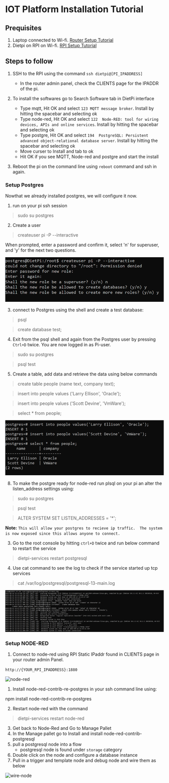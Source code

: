 # IOT Platform Installation Tutorial #

## Prequisites ##
1. Laptop connected to Wi-fi. [Router Setup Tutorial](../Setup_Router_Tutorial)
2. Dietpi on RPI on Wi-fi. [RPI Setup Tutorial](../RPI_SETUP)

## Steps to follow ##

1. SSH to the RPI using the command `ssh dietpi@[PI_IPADDRESS]`
     - In the router admin panel, check the CLIENTS page for the IPADDR of the pi.
2. To install the softwares go to Search Software tab in DietPi interface
   - Type mqtt, Hit OK and select `123 MQTT message broker`. Install by hitting the spacebar and selecting ok
   - Type node-red, Hit OK  and select `122  Node-RED: tool for wiring devices, APIs and online services`. Install by hitting the spacebar and selecting ok
   - Type postgre, Hit OK and  select `194  PostgreSQL: Persistent advanced object-relational database server`. Install by hitting the spacebar and selecting ok
   - Move curser to Install and tab to ok 
   - Hit OK if you see MQTT, Node-red and postgre and start the install
   
3. Reboot the pi on the command line using `reboot` command and ssh in again.

### Setup Postgres ###

Nowthat we already installed postgres, we will configure it now.

1. run on your pi ssh session

> sudo su postgres

2. Create a user 

> createuser pi -P --interactive

When prompted, enter a password and confirm it, select 'n' for superuser, and 'y' for the next two questions.

 ![createuser](Img_Directory/createuser.png)

3. connect to Postgres using the shell and create a test database:

> psql

>  create database test;

4. Exit from the psql shell and again from the Postgres user by pressing `Ctrl+D` twice. You are now logged in as Pi-user.

> sudo su postgres

> psql test

5. Create a table, add data and retrieve the data using below commands

> create table people (name text, company text);

> insert into people values ('Larry Ellison', 'Oracle');

> insert into people values ('Scott Devine', 'VmWare');

> select * from people;

 ![insert_and_select](Img_Directory/insert_and_select.png)

8. To make the postgre ready for node-red run plsql on your pi an alter the listen_address settings using:

>  sudo su postgres

>  psql test

>  ALTER SYSTEM SET LISTEN_ADDRESSES = '*';

 **Note:** ```This will allow your postgres to recieve ip traffic.  The system is now exposed since this allows anyone to connect.```

  3. Go to the root console by hitting `ctrl+D` twice and run below command to restart the service

> dietpi-services restart postgresql

4. Use cat command to see the log to check if the service started up tcp services

> cat /var/log/postgresql/postgresql-13-main.log

 ![postgre_log](Img_Directory/postgre_log.png)
 
### Setup NODE-RED ###

1.   Connect to node-red using RPI Static IPaddr found in CLIENTS page in your router admin Panel.

```http://{YOUR_RPI_IPADDRESS}:1880```

![node-red](Img_Directory/node-red.png)

1. Install node-red-contrib-re-postgres in your ssh command line using:

npm install node-red-contrib-re-postgres

2. Restart node-red with the command

> dietpi-services restart node-red

3. Get back to Node-Red and Go to Manage Pallet 
4. In the Manage pallet go to Install and install node-red-contrib-postgresql
5. pull a postgresql node into a flow
      - postgresql node is found under `storage` category 
7. Double click on the node and configure a database instance
8. Pull in a trigger and template node and debug node and wire them as below

![wire-node](Img_Directory/wire_node.png)
